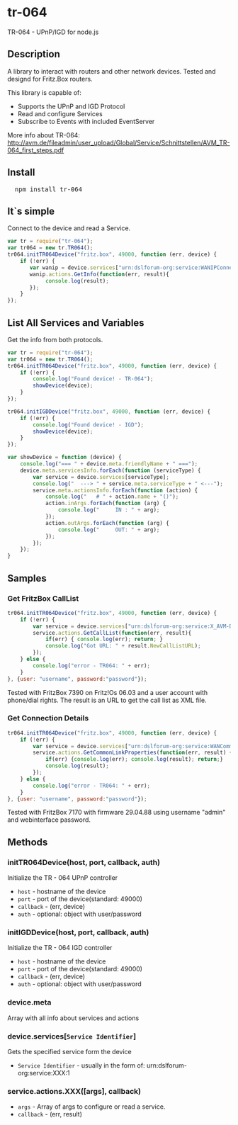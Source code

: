 tr-064
======

TR-064 - UPnP/IGD for node.js

## Description

A library to interact with routers and other network devices.
Tested and designd for Fritz.Box routers.

This library is capable of:
* Supports the UPnP and IGD Protocol
* Read and configure Services
* Subscribe to Events with included EventServer

More info about TR-064: http://avm.de/fileadmin/user_upload/Global/Service/Schnittstellen/AVM_TR-064_first_steps.pdf

## Install

<pre>
  npm install tr-064
</pre>

## It`s simple

Connect to the device and read a Service.

```javascript
var tr = require("tr-064");
var tr064 = new tr.TR064();
tr064.initTR064Device("fritz.box", 49000, function (err, device) {
    if (!err) {
       var wanip = device.services["urn:dslforum-org:service:WANIPConnection:1"];
       wanip.actions.GetInfo(function(err, result){
       		console.log(result);
       });
    }
});

```

## List All Services and Variables

Get the info from both protocols.

```javascript
var tr = require("tr-064");
var tr064 = new tr.TR064();
tr064.initTR064Device("fritz.box", 49000, function (err, device) {
    if (!err) {
        console.log("Found device! - TR-064");
        showDevice(device);
    }
});

tr064.initIGDDevice("fritz.box", 49000, function (err, device) {
    if (!err) {
        console.log("Found device! - IGD");
        showDevice(device);
    }
});

var showDevice = function (device) {
    console.log("=== " + device.meta.friendlyName + " ===");
    device.meta.servicesInfo.forEach(function (serviceType) {
        var service = device.services[serviceType];
        console.log("  ---> " + service.meta.serviceType + " <---");
        service.meta.actionsInfo.forEach(function (action) {
            console.log("   # " + action.name + "()");
            action.inArgs.forEach(function (arg) {
                console.log("     IN : " + arg);
            });
            action.outArgs.forEach(function (arg) {
                console.log("     OUT: " + arg);
            });
        });
    });
}
```


## Samples

### Get FritzBox CallList
```javascript
tr064.initTR064Device("fritz.box", 49000, function (err, device) {
	if (!err) {	
		var service = device.services["urn:dslforum-org:service:X_AVM-DE_OnTel:1"];
		service.actions.GetCallList(function(err, result){
			if(err) { console.log(err); return; }
			console.log("Got URL: " + result.NewCallListURL);			
		});
	} else {
		console.log("error - TR064: " + err);
	}
}, {user: "username", password:"password"});
```
Tested with FritzBox 7390 on Fritz!Os 06.03 and a user account with phone/dial rights. 
The result is an URL to get the call list as XML file.


### Get Connection Details
```javascript
tr064.initTR064Device("fritz.box", 49000, function (err, device) {
	if (!err) {	
		var service = device.services["urn:dslforum-org:service:WANCommonInterfaceConfig:1"];
		service.actions.GetCommonLinkProperties(function(err, result) {
			if(err) {console.log(err); console.log(result); return;}
			console.log(result);
		});
	} else {
		console.log("error - TR064: " + err);
	}
}, {user: "username", password:"password"});
```
Tested with FritzBox 7170 with firmware 29.04.88 using username "admin" and webinterface password.


## Methods

### initTR064Device(host, port, callback, auth)

Initialize the TR - 064 UPnP controller

* `host` - hostname of the device 
* `port` - port of the device(standard: 49000) 
* `callback` - (err, device)
* `auth` - optional: object with user/password

### initIGDDevice(host, port, callback, auth)

Initialize the TR - 064 IGD controller

* `host` - hostname of the device 
* `port` - port of the device(standard: 49000) 
* `callback` - (err, device)
* `auth` - optional: object with user/password

### device.meta

Array with all info about services and actions

### device.services[`Service Identifier`]

Gets the specified service form the device

* `Service Identifier` - usually in the form of: urn:dslforum-org:service:XXX:1

### service.actions.XXX([args], callback)
* `args` - Array of args to configure or read a service.
* `callback` - (err, result)
